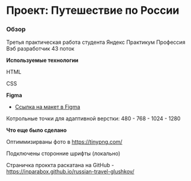 # Проект: Путешествие по России

### Обзор
Третья практическая работа студента Яндекс Практикум
Профессия Вэб разработчик 
43 поток

**Используемые технологии**

HTML

CSS


**Figma**

* [Ссылка на макет в Figma](https://www.figma.com/file/5S2WSbEFL6awjVWJ0NWL8Q/Sprint-3_-Russia-_-desktop-mobile?node-id=28503%3A0)

Котрольные точки для адаптивной верстки: 480 - 768 - 1024 - 1280

**Что еще было сделано**

Оптиммизирваны фото в https://tinypng.com/

Подключены сторонние шрифты (локально)

Страничка проккта раскатана на GitHub - https://inparabox.github.io/russian-travel-glushkov/



